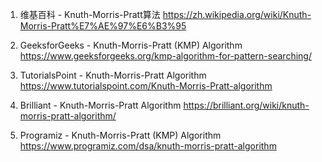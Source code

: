 

1. 维基百科 - Knuth-Morris-Pratt算法
https://zh.wikipedia.org/wiki/Knuth-Morris-Pratt%E7%AE%97%E6%B3%95

2. GeeksforGeeks - Knuth-Morris-Pratt (KMP) Algorithm
https://www.geeksforgeeks.org/kmp-algorithm-for-pattern-searching/

3. TutorialsPoint - Knuth-Morris-Pratt Algorithm
https://www.tutorialspoint.com/Knuth-Morris-Pratt-algorithm

4. Brilliant - Knuth-Morris-Pratt Algorithm
https://brilliant.org/wiki/knuth-morris-pratt-algorithm/

5. Programiz - Knuth-Morris-Pratt (KMP) Algorithm
https://www.programiz.com/dsa/knuth-morris-pratt-algorithm